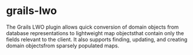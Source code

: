grails-lwo
==========

The Grails LWO plugin allows quick conversion of domain objects from database representations to lightweight map objectsthat contain only the fields relevant to the client. It also supports finding, updating, and creating domain objectsfrom sparsely populated maps.

